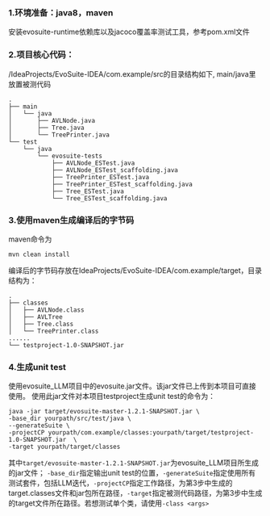 ### 1.环境准备：java8，maven
安装evosuite-runtime依赖库以及jacoco覆盖率测试工具，参考pom.xml文件
### 2.项目核心代码：
/IdeaProjects/EvoSuite-IDEA/com.example/src的目录结构如下, main/java里放置被测代码
```
.
├── main
│   └── java
│       ├── AVLNode.java
│       ├── Tree.java
│       └── TreePrinter.java
└── test
    └── java
        └── evosuite-tests
            ├── AVLNode_ESTest.java
            ├── AVLNode_ESTest_scaffolding.java
            ├── TreePrinter_ESTest.java
            ├── TreePrinter_ESTest_scaffolding.java
            ├── Tree_ESTest.java
            └── Tree_ESTest_scaffolding.java
```
### 3.使用maven生成编译后的字节码
maven命令为
```
mvn clean install
```
编译后的字节码存放在IdeaProjects/EvoSuite-IDEA/com.example/target，目录结构为：
```
.
├── classes
│   ├── AVLNode.class
│   ├── AVLTree
│   ├── Tree.class
│   └── TreePrinter.class
......
└── testproject-1.0-SNAPSHOT.jar
```
### 4.生成unit test
使用evosuite_LLM项目中的evosuite.jar文件。该jar文件已上传到本项目可直接使用。
使用此jar文件对本项目testproject生成unit test的命令为：
```
java -jar target/evosuite-master-1.2.1-SNAPSHOT.jar \
-base_dir yourpath/src/test/java \
--generateSuite \
-projectCP yourpath/com.example/classes:yourpath/target/testproject-1.0-SNAPSHOT.jar  \
-target yourpath/target/classes
```
其中```target/evosuite-master-1.2.1-SNAPSHOT.jar```为evosuite_LLM项目所生成的jar文件；
```-base_dir```指定输出unit test的位置，```-generateSuite```指定使用所有测试套件，包括LLM迭代，```-projectCP```指定工作路径，为第3步中生成的target.classes文件和jar包所在路径，```-target```指定被测代码路径，为第3步中生成的target文件所在路径。若想测试单个类，请使用```-class <args>```
